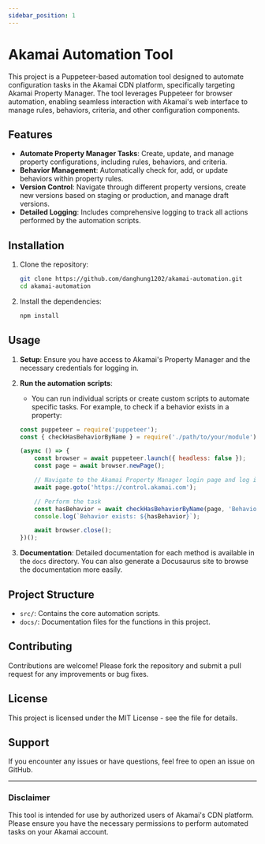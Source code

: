 ```yaml
---
sidebar_position: 1
---
```


# Akamai Automation Tool

This project is a Puppeteer-based automation tool designed to automate configuration tasks in the Akamai CDN platform, specifically targeting Akamai Property Manager. The tool leverages Puppeteer for browser automation, enabling seamless interaction with Akamai's web interface to manage rules, behaviors, criteria, and other configuration components.

## Features

- **Automate Property Manager Tasks**: Create, update, and manage property configurations, including rules, behaviors, and criteria.
- **Behavior Management**: Automatically check for, add, or update behaviors within property rules.
- **Version Control**: Navigate through different property versions, create new versions based on staging or production, and manage draft versions.
- **Detailed Logging**: Includes comprehensive logging to track all actions performed by the automation scripts.

## Installation

1. Clone the repository:
   ```bash
   git clone https://github.com/danghung1202/akamai-automation.git
   cd akamai-automation
   ```

2. Install the dependencies:
   ```bash
   npm install
   ```

## Usage

1. **Setup**: Ensure you have access to Akamai's Property Manager and the necessary credentials for logging in.

2. **Run the automation scripts**:
   - You can run individual scripts or create custom scripts to automate specific tasks. For example, to check if a behavior exists in a property:
   ```javascript
   const puppeteer = require('puppeteer');
   const { checkHasBehaviorByName } = require('./path/to/your/module');

   (async () => {
       const browser = await puppeteer.launch({ headless: false });
       const page = await browser.newPage();

       // Navigate to the Akamai Property Manager login page and log in
       await page.goto('https://control.akamai.com');

       // Perform the task
       const hasBehavior = await checkHasBehaviorByName(page, 'Behavior Name');
       console.log(`Behavior exists: ${hasBehavior}`);

       await browser.close();
   })();
   ```

3. **Documentation**: Detailed documentation for each method is available in the `docs` directory. You can also generate a Docusaurus site to browse the documentation more easily.

## Project Structure

- `src/`: Contains the core automation scripts.
- `docs/`: Documentation files for the functions in this project.

## Contributing

Contributions are welcome! Please fork the repository and submit a pull request for any improvements or bug fixes.

## License

This project is licensed under the MIT License - see the file for details.

## Support

If you encounter any issues or have questions, feel free to open an issue on GitHub.

---

### Disclaimer

This tool is intended for use by authorized users of Akamai's CDN platform. Please ensure you have the necessary permissions to perform automated tasks on your Akamai account.

